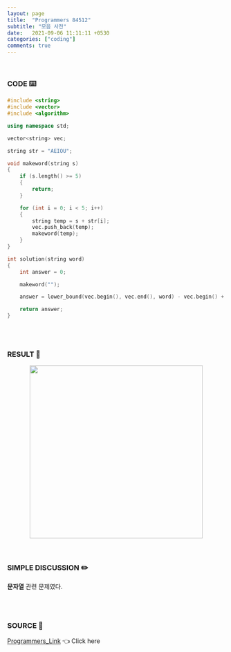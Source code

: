 ```yaml
---
layout: page
title:  "Programmers 84512"
subtitle: "모음 사전"
date:   2021-09-06 11:11:11 +0530
categories: ["coding"]
comments: true
---
```


<br>

### CODE ⌨️

```c++
#include <string>
#include <vector>
#include <algorithm>

using namespace std;

vector<string> vec;

string str = "AEIOU";

void makeword(string s)
{
	if (s.length() >= 5)
	{
		return;
	}

	for (int i = 0; i < 5; i++)
	{
		string temp = s + str[i];
		vec.push_back(temp);
		makeword(temp);
	}
}

int solution(string word)
{
	int answer = 0;

	makeword("");

	answer = lower_bound(vec.begin(), vec.end(), word) - vec.begin() + 1;

	return answer;
}
```  

<br>
<br>

### RESULT 💛

<img src="{{ '/assets/programmers/p84512r.jpg' }}" style="width: 400px; height: auto; margin-left: auto; margin-right: auto; display: block;">  

<br>
<br>

### SIMPLE DISCUSSION ✏️

**문자열** 관련 문제였다.  

<br>
<br>

### SOURCE 💎

[Programmers_Link][link] 👈 Click here  

<br>

<script src="https://utteranc.es/client.js"
        repo="DCherish/DCherish.github.io"
        issue-term="pathname"
        theme="boxy-light"
        crossorigin="anonymous"
        async>
</script>

[link]: https://programmers.co.kr/learn/courses/30/lessons/84512